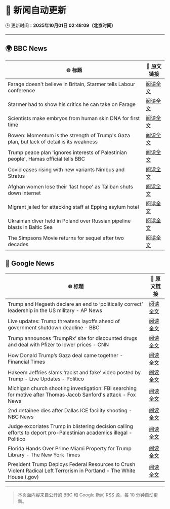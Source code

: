 # 🧠 新闻自动更新

🕒 更新时间：**2025年10月01日 02:48:09（北京时间）**

---

## 🌍 BBC News

| 🌐 标题 | 🔗 原文链接 |
|--------|-------------|
| Farage doesn't believe in Britain, Starmer tells Labour conference | [阅读全文](https://www.bbc.com/news/articles/c749vy43l74o?at_medium=RSS&at_campaign=rss) |
| Starmer had to show his critics he can take on Farage | [阅读全文](https://www.bbc.com/news/articles/cpw1jwdlz7lo?at_medium=RSS&at_campaign=rss) |
| Scientists make embryos from human skin DNA for first time | [阅读全文](https://www.bbc.com/news/articles/c4g2vyee0zlo?at_medium=RSS&at_campaign=rss) |
| Bowen: Momentum is the strength of Trump's Gaza plan, but lack of detail is its weakness | [阅读全文](https://www.bbc.com/news/articles/cn829deeje3o?at_medium=RSS&at_campaign=rss) |
| Trump peace plan 'ignores interests of Palestinian people', Hamas official tells BBC | [阅读全文](https://www.bbc.com/news/articles/cx2j97jldkmo?at_medium=RSS&at_campaign=rss) |
| Covid cases rising with new variants Nimbus and Stratus | [阅读全文](https://www.bbc.com/news/articles/c3rv3y9jnryo?at_medium=RSS&at_campaign=rss) |
| Afghan women lose their 'last hope' as Taliban shuts down internet | [阅读全文](https://www.bbc.com/news/articles/c98dmq03n92o?at_medium=RSS&at_campaign=rss) |
| Migrant jailed for attacking staff at Epping asylum hotel | [阅读全文](https://www.bbc.com/news/articles/c4gzxv7lxw8o?at_medium=RSS&at_campaign=rss) |
| Ukrainian diver held in Poland over Russian pipeline blasts in Baltic Sea | [阅读全文](https://www.bbc.com/news/articles/cwywdmz7xpgo?at_medium=RSS&at_campaign=rss) |
| The Simpsons Movie returns for sequel after two decades | [阅读全文](https://www.bbc.com/news/articles/cx2x4dp5xxvo?at_medium=RSS&at_campaign=rss) |

## 📰 Google News

| 🌐 标题 | 🔗 原文链接 |
|--------|-------------|
| Trump and Hegseth declare an end to ‘politically correct’ leadership in the US military - AP News | [阅读全文](https://news.google.com/rss/articles/CBMirAFBVV95cUxNMFJyWENTMS1JbnFrSDJtOFNtQzFsVGlVdVlBR01HZ05ESlcxaVEtZ3ZhVHg5NFdWQ3ZQeHpOS2xrM0Z4bkxQTVF0S3p6LS1sWUNwVko4ZXZyVElKUUdGd29ZSzFjS04taGRtUXBCUXZIZHpDMFRpR0VodFRIV0JraXJXYlBlS3pCYjhFRm0tWUVXQTNZZjFTc2tOWGdHUkxZbGhJQ1M3WFhzdUpR?oc=5) |
| Live updates: Trump threatens layoffs ahead of government shutdown deadline - BBC | [阅读全文](https://news.google.com/rss/articles/CBMiVEFVX3lxTE05MXdoLW9LVlRjQjdDQU1JZ1NXYi1LSU1Ya0hYOW9fMGk1aVhqeEpXcjExd3FHam5hek5jTVJ4S045aTM4V0pZRVM4SmtKTjZUZldoaQ?oc=5) |
| Trump announces ‘TrumpRx’ site for discounted drugs and deal with Pfizer to lower prices - CNN | [阅读全文](https://news.google.com/rss/articles/CBMickFVX3lxTFBHdmZZN25DQkptdXpzNE92Q0s4dzlOTVAzNmlkUEZ5d2JGWWdsTDhmcktsUVVMcTRrQklEV015Szg5eDEzZndTbFJRRDMyUzNNVFZnenEzUC1LUEVxRWx5UnFpMWItSWhtUnkyX3dyOGNUUQ?oc=5) |
| How Donald Trump’s Gaza deal came together - Financial Times | [阅读全文](https://news.google.com/rss/articles/CBMicEFVX3lxTE16ZTF3YmVHaUwtZ25YcDRpalgyTUdQenVHa2dUaWhzRzB5d29pN1hRV1gzc3ZPMU9adm5XS19LYkRjVlZUdUpjWHNOSVJtRjN2Z1RLMVQxUEF0bjRueVJXdi1tOFpFM3VmWmlLYUI3cDQ?oc=5) |
| Hakeem Jeffries slams ‘racist and fake’ video posted by Trump - Live Updates - Politico | [阅读全文](https://news.google.com/rss/articles/CBMirwFBVV95cUxQcGtUalhIdFF3b0lHT3pPZnZodk15WUVld0YtZzltT3ZpRmxMTWJYbzNHYjc5Y0FfSVRLV3B2U092UTB6MzRqUnFyWEVkM29xb0FKdEd6X080eEdQRjNYNEU2UDUyR3FZZWN2dGdyQTY5WnpMSmlmZnQtUU9zSkMzS1pUSEstbHBYRUhkQkpVT195Rm9uOFgzR2dIWW5UblVWNENOT01veEU3YlVKNERB?oc=5) |
| Michigan church shooting investigation: FBI searching for motive after Thomas Jacob Sanford's attack - Fox News | [阅读全文](https://news.google.com/rss/articles/CBMihwFBVV95cUxPbjhaUWdVcWF3dk5FQ19nYzFkclQxam9XUklGbFJEanpDOEpqQjdFRkZZZk9XZTRuWEFxRXRrU2NqQV9rN0VibGZ2WW5HUktNQ2NUY1gxM1BiRnBlQlRXcURoTFhjMHZnTzBST0loOTNmcTM2VzhOQi1NeE9ETXhxMGhQeEY5R2vSAYwBQVVfeXFMTUNUaWlYYm51MlRzUEk0OUJCWU52LTR3QVdCTjhXbXBmbUhzaTJiQ0Nyc0ZtUXpBd1VRMVB0emFUMS1KSnpTYU9Ib0FmTmtzU2NnVy1lYWF1VWFxYVBkajR3WXQ5Q1lUR1RHZWl3a0FBSEU1NWZmbVlBWERsVW0tMmtjR2V3bHA5WWg5N1Y?oc=5) |
| 2nd detainee dies after Dallas ICE facility shooting - NBC News | [阅读全文](https://news.google.com/rss/articles/CBMimgFBVV95cUxOWHgybVE3WkpXTUEyRWFkVkdOYmFfMEJsWHZnTnhiT2pteFhxenNWQ3F1VC1zLWdKNUoyN3p3Qm1sX3B6Q19kMW9Sa0lvalY4N0NjTkVJZjRBT05HaTloNllzZUpNcUxBWVJiSjNZblVHX05PZkRFRWFFZDRnNE1mSlJVZmZDazl4d0lPVDFVMHRXZnE0Nld6Tnh30gFWQVVfeXFMTmx0TzNnUTA0Mmc1NDFxdlJvUVNlMzRDTFN0YmNwaElLZnZMdUZ5ZEdTRnlBMUNyQWEzOVhWaXp5UndwaExCb3gxYXZkQnM3N1ROUDNGV1E?oc=5) |
| Judge excoriates Trump in blistering decision calling efforts to deport pro-Palestinian academics illegal - Politico | [阅读全文](https://news.google.com/rss/articles/CBMinwFBVV95cUxQcHhvb3I1VnZUSVExa2hMUmtOT1c4M08zWDlvQWtOTnpXTTRQY01OZTBrQ2pPcHVBVkxsQnJnekhqeVRJM0ZaNUN5THNBZ2N4UjJJUnU5VE1lOWpKSXRBUzBPbno2SnlCWjl0RWRvV0pmS0ctYkFLVGsxbXJOVUhNb3ZCekpncGdaeGhGOGNEUTZUU0NoMjZMNXVncDgyenM?oc=5) |
| Florida Hands Over Prime Miami Property for Trump Library - The New York Times | [阅读全文](https://news.google.com/rss/articles/CBMie0FVX3lxTE1NTm4yU0JSNW5nMTZvTlpUdVdoZUtDQy1zZE5haEozVmFaV1pRWHNSckxyLV82Q0ZqUGlWZUdybmJ0SFRlS1dYY0JDVVhhT19aMDRfaFh4UFpHQmEzamNadWhfX1ZVOVJ2QXRsOXBySUtfSnAxR3B1YUNkTQ?oc=5) |
| President Trump Deploys Federal Resources to Crush Violent Radical Left Terrorism in Portland - The White House (.gov) | [阅读全文](https://news.google.com/rss/articles/CBMi1AFBVV95cUxPOHZadENPUjVKblpEcWtoYnljUWhDUmxVMnYzRFBtWTlJMFBzSFNVV2xOOGJObUJHazF3RTJRZUFPZ2dMQkxqV0JCTk5XZlc3QWZtSEZ1cTdxV1haN2JpZ29jUkFTaTN5NWdneEkyQUhLSFUxaUZ1R3pieTlvYUJKaEdFbjQzX1laS2hpYTBjTnR0cVdBbjI4MDVUWktyaFhoaUVydkdOMnBDY3p0TnNER2tvQkZyZEJ4VnBXTVFxTDgyeFBmbFFGOGxsTllCT0VWNUNzWg?oc=5) |

---
> 本页面内容来自公开的 BBC 和 Google 新闻 RSS 源，每 10 分钟自动更新。
